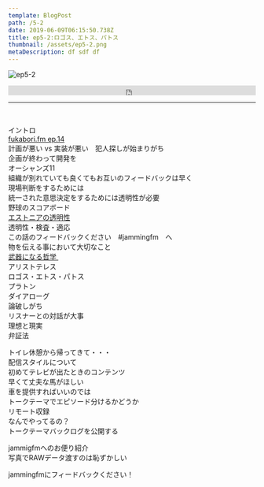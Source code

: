 ```yaml
---  
template: BlogPost  
path: /5-2
date: 2019-06-09T06:15:50.738Z  
title: ep5-2:ロゴス、エトス、パトス
thumbnail: /assets/ep5-2.png
metaDescription: df sdf df  
---  
```

![ep5-2](/assets/ep5-2.png)  
<iframe width="100%" height="20" scrolling="no" frameborder="no" allow="autoplay" src="https://w.soundcloud.com/player/?url=https%3A//api.soundcloud.com/tracks/630861192&color=%23ff5500&inverse=false&auto_play=false&show_user=true"></iframe>

</br>


***


</br>

<p>イントロ<br><a href="https://fukabori.fm/episode/14" target="_blank" rel="noopener noreferrer">fukabori.fm ep.14</a><br>計画が悪い vs 実装が悪い　犯人探しが始まりがち<br>企画が終わって開発を<br>オーシャンズ11<br>組織が別れていても良くてもお互いのフィードバックは早く<br>現場判断をするためには<br>統一された意思決定をするためには透明性が必要<br>野球のスコアボード<br><a href="https://diamond.jp/articles/-/202063" target="_blank" rel="noopener noreferrer">エストニアの透明性</a><br>透明性・検査・適応<br>この話のフィードバックください　#jammingfm　へ<br>物を伝える事において大切なこと<br><a href="https://www.amazon.co.jp/%E6%AD%A6%E5%99%A8%E3%81%AB%E3%81%AA%E3%82%8B%E5%93%B2%E5%AD%A6-%E4%BA%BA%E7%94%9F%E3%82%92%E7%94%9F%E3%81%8D%E6%8A%9C%E3%81%8F%E3%81%9F%E3%82%81%E3%81%AE%E5%93%B2%E5%AD%A6%E3%83%BB%E6%80%9D%E6%83%B3%E3%81%AE%E3%82%AD%E3%83%BC%E3%82%B3%E3%83%B3%E3%82%BB%E3%83%97%E3%83%8850-%E5%B1%B1%E5%8F%A3-%E5%91%A8/dp/4046023910/ref=as_li_ss_tl?__mk_ja_JP=%E3%82%AB%E3%82%BF%E3%82%AB%E3%83%8A&amp;keywords=%E6%AD%A6%E5%99%A8%E3%81%AB%E3%81%AA%E3%82%8B%E5%93%B2%E5%AD%A6&amp;qid=1558167624&amp;s=gateway&amp;sr=8-1&amp;linkCode=sl1&amp;tag=dada05-22&amp;linkId=148248fefc82a9f43c33ef6c4271846a&amp;language=ja_JP" target="_blank" rel="noopener noreferrer">武器になる哲学&nbsp;</a><br>アリストテレス<br>ロゴス・エトス・パトス<br>プラトン<br>ダイアローグ<br>論破しがち<br>リスナーとの対話が大事<br>理想と現実<br>弁証法</p>
<p>トイレ休憩から帰ってきて・・・<br>配信スタイルについて<br>初めてテレビが出たときのコンテンツ<br>早くて丈夫な馬がほしい<br>車を提供すればいいのでは<br>トークテーマでエピソード分けるかどうか<br>リモート収録<br>なんでやってるの？<br>トークテーマバックログを公開する</p>
<p>jammigfmへのお便り紹介<br>写真でRAWデータ渡すのは恥ずかしい</p>
<p>jammingfmにフィードバックください！</p>